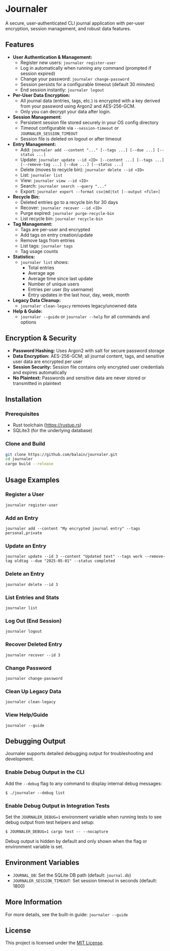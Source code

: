 # Journaler

A secure, user-authenticated CLI journal application with per-user encryption, session management, and robust data features.

## Features

- **User Authentication & Management:**
  - Register new users: `journaler register-user`
  - Log in automatically when running any command (prompted if session expired)
  - Change your password: `journaler change-password`
  - Session persists for a configurable timeout (default 30 minutes)
  - End session instantly: `journaler logout`
- **Per-User Data Encryption:**
  - All journal data (entries, tags, etc.) is encrypted with a key derived from your password using Argon2 and AES-256-GCM.
  - Only you can decrypt your data after login.
- **Session Management:**
  - Persistent session file stored securely in your OS config directory
  - Timeout configurable via `--session-timeout` or `JOURNALER_SESSION_TIMEOUT`
  - Session file is deleted on logout or after timeout
- **Entry Management:**
  - Add: `journaler add --content "..." [--tags ...] [--due ...] [--status ...]`
  - Update: `journaler update --id <ID> [--content ...] [--tags ...] [--remove-tag ...] [--due ...] [--status ...]`
  - Delete (moves to recycle bin): `journaler delete --id <ID>`
  - List: `journaler list`
  - View: `journaler view --id <ID>`
  - Search: `journaler search --query "..."`
  - Export: `journaler export --format csv|md|txt [--output <file>]`
- **Recycle Bin:**
  - Deleted entries go to a recycle bin for 30 days
  - Recover: `journaler recover --id <ID>`
  - Purge expired: `journaler purge-recycle-bin`
  - List recycle bin: `journaler recycle-bin`
- **Tag Management:**
  - Tags are per-user and encrypted
  - Add tags on entry creation/update
  - Remove tags from entries
  - List tags: `journaler tags`
  - Tag usage counts
- **Statistics:**
  - `journaler list` shows:
    - Total entries
    - Average age
    - Average time since last update
    - Number of unique users
    - Entries per user (by username)
    - Entry updates in the last hour, day, week, month
- **Legacy Data Cleanup:**
  - `journaler clean-legacy` removes legacy/unowned data
- **Help & Guide:**
  - `journaler --guide` or `journaler --help` for all commands and options

## Encryption & Security
- **Password Hashing:** Uses Argon2 with salt for secure password storage
- **Data Encryption:** AES-256-GCM; all journal content, tags, and sensitive user data are encrypted per user
- **Session Security:** Session file contains only encrypted user credentials and expires automatically
- **No Plaintext:** Passwords and sensitive data are never stored or transmitted in plaintext

## Installation

### Prerequisites
- Rust toolchain (https://rustup.rs)
- SQLite3 (for the underlying database)

### Clone and Build
```sh
git clone https://github.com/balain/journaler.git
cd journaler
cargo build --release
```

## Usage Examples

### Register a User
```
journaler register-user
```

### Add an Entry
```
journaler add --content "My encrypted journal entry" --tags personal,private
```

### Update an Entry
```
journaler update --id 3 --content "Updated text" --tags work --remove-tag oldtag --due "2025-05-01" --status completed
```

### Delete an Entry
```
journaler delete --id 3
```

### List Entries and Stats
```
journaler list
```

### Log Out (End Session)
```
journaler logout
```

### Recover Deleted Entry
```
journaler recover --id 3
```

### Change Password
```
journaler change-password
```

### Clean Up Legacy Data
```
journaler clean-legacy
```

### View Help/Guide
```
journaler --guide
```

## Debugging Output

Journaler supports detailed debugging output for troubleshooting and development.

### Enable Debug Output in the CLI

Add the `--debug` flag to any command to display internal debug messages:

```
$ ./journaler --debug list
```

### Enable Debug Output in Integration Tests

Set the `JOURNALER_DEBUG=1` environment variable when running tests to see debug output from test helpers and setup:

```
$ JOURNALER_DEBUG=1 cargo test -- --nocapture
```

Debug output is hidden by default and only shown when the flag or environment variable is set.

## Environment Variables
- `JOURNAL_DB`: Set the SQLite DB path (default: `journal.db`)
- `JOURNALER_SESSION_TIMEOUT`: Set session timeout in seconds (default: 1800)

## More Information

For more details, see the built-in guide: `journaler --guide`

## License

This project is licensed under the [MIT License](LICENSE).